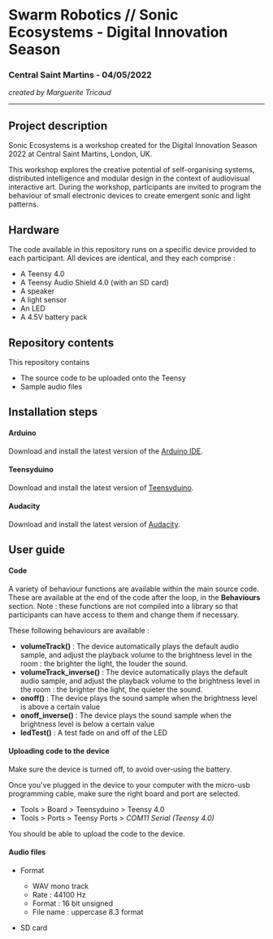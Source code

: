 # Swarm Robotics // Sonic Ecosystems - Digital Innovation Season

### Central Saint Martins - 04/05/2022 
_created by Marguerite Tricaud_

***


## Project description

Sonic Ecosystems is a workshop created for the Digital Innovation Season 2022 at Central Saint Martins, London, UK. 

This workshop explores the creative potential of self-organising systems, distributed intelligence and modular design in the context of audiovisual interactive art. 
During the workshop, participants are invited to program the behaviour of small electronic devices to create emergent sonic and light patterns.

## Hardware

The code available in this repository runs on a specific device provided to each participant. 
All devices are identical, and they each comprise :

- A Teensy 4.0 
- A Teensy Audio Shield 4.0 (with an SD card)
- A speaker
- A light sensor 
- An LED
- A 4.5V battery pack

## Repository contents

This repository contains
- The source code to be uploaded onto the Teensy
- Sample audio files

## Installation steps

#### Arduino

Download and install the latest version of the [Arduino IDE](https://www.arduino.cc/en/software). 

#### Teensyduino

Download and install the latest version of [Teensyduino](https://www.pjrc.com/teensy/td_download.html). 

#### Audacity

Download and install the latest version of [Audacity](https://www.fosshub.com/Audacity.html). 

## User guide

#### Code

A variety of behaviour functions are available within the main source code. These are available at the end of the code after the loop, in the **Behaviours** section. 
Note : these functions are not compiled into a library so that participants can have access to them and change them if necessary.

These following behaviours are available :

- **volumeTrack()** : The device automatically plays the default audio sample, and adjust the playback volume to the brightness level in the room : the brighter the light, the louder the sound.
- **volumeTrack_inverse()** : The device automatically plays the default audio sample, and adjust the playback volume to the brightness level in the room : the brighter the light, the quieter the sound.
- **onoff()** : The device plays the sound sample when the brightness level is above a certain value
- **onoff_inverse()** : The device plays the sound sample when the brightness level is below a certain value
- **ledTest()** : A test fade on and off of the LED

#### Uploading code to the device

Make sure the device is turned off, to avoid over-using the battery.

Once you've plugged in the device to your computer with the micro-usb programming cable, make sure the right board and port are selected.

- Tools > Board > Teensyduino > Teensy 4.0
- Tools > Ports > Teensy Ports > _COM11 Serial (Teensy 4.0)_ 

You should be able to upload the code to the device.

#### Audio files 

- Format 
  * WAV mono track 
  * Rate : 44100 Hz 
  * Format  : 16 bit unsigned 
   * File name : uppercase 8.3 format 

- SD card
